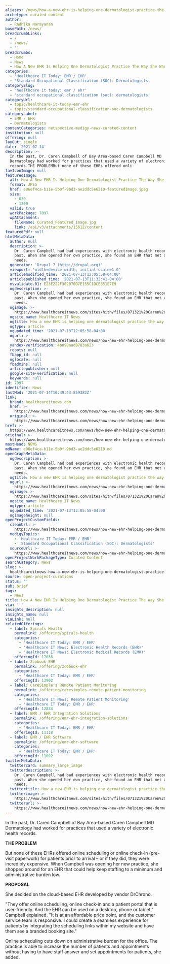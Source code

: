 ```yaml
---
aliases: /news/how-a-new-ehr-is-helping-one-dermatologist-practice-the-way-she-wants
archetype: curated-content
author:
  - Radhika Narayanan
basePath: /news/
breadcrumbLinks:
  - /
  - /news/
  - ''
breadcrumbs:
  - Home
  - News
  - How A New EHR Is Helping One Dermatologist Practice The Way She Wants
categories:
  - 'Healthcare IT Today: EMR / EHR'
  - 'Standard Occupational Classification (SOC): Dermatologists'
categorySlug:
  - 'healthcare it today: emr / ehr'
  - 'standard occupational classification (soc): dermatologists'
categoryUrl:
  - topic/healthcare-it-today-emr-ehr
  - topic/standard-occupational-classification-soc-dermatologists
categoryLabel:
  - EMR / EHR
  - Dermatologists
contentCategories: netspective-medigy-news-curated-content
institution: null
offering: null
layOut: single
date: '2021-07-14'
description: >-
  In the past, Dr. Caren Campbell of Bay Area-based Caren Campbell MD
  Dermatology had worked for practices that used a variety of electronic health
  records.THE PROBLEMBut none of these EHRs offered onli
favIconImage: null
featuredImage:
  alt: How A New EHR Is Helping One Dermatologist Practice The Way She Wants
  format: JPEG
  href: e06ef4ca-b11e-5b0f-9bd3-ae2ddc5e6210-featuredImage.jpeg
  size:
    - 630
    - 1200
  valid: true
  workPackage: 7097
  wpAttachment:
    fileName: Curated_Featured_Image.jpg
    link: /api/v3/attachments/15612/content
featuredPdf: null
htmlMetaData:
  author: null
  description: >-
    Dr. Caren Campbell had bad experiences with electronic health records in the
    past. When she opened her own practice, she found an EHR that met all her
    needs.
  generator: 'Drupal 7 (http://drupal.org)'
  viewport: 'width=device-width, initial-scale=1.0'
  articlemodified_time: '2021-07-13T12:05:58-04:00'
  articlepublished_time: '2021-07-13T11:32:41-04:00'
  msvalidate.01: E23E222F362070D7E155C1DCE851E7E9
  ogdescription: >-
    Dr. Caren Campbell had bad experiences with electronic health records in the
    past. When she opened her own practice, she found an EHR that met all her
    needs.
  ogimage: >-
    https://www.healthcareitnews.com/sites/hitn/files/071321%20Caren%20Campbell%20DrChrono%201200.jpg
  ogsite_name: Healthcare IT News
  ogtitle: How a new EHR is helping one dermatologist practice the way she wants
  ogtype: article
  ogupdated_time: '2021-07-13T12:05:58-04:00'
  ogurl: >-
    https://www.healthcareitnews.com/news/how-new-ehr-helping-one-dermatologist-practice-way-she-wants
  yandex-verification: 4b898aad0783a623
  robots: null
  fbapp_id: null
  oglocale: null
  fbadmins: null
  articlepublisher: null
  google-site-verification: null
  keywords: null
id: 7097
identifier: News
lastMod: '2021-07-14T10:49:43.859382Z'
link:
  brand: healthcareitnews.com
  href: >-
    https://www.healthcareitnews.com/news/how-new-ehr-helping-one-dermatologist-practice-way-she-wants
  original: >-
    https://www.healthcareitnews.com/news/how-new-ehr-helping-one-dermatologist-practice-way-she-wants
href: >-
  https://www.healthcareitnews.com/news/how-new-ehr-helping-one-dermatologist-practice-way-she-wants
original: >-
  https://www.healthcareitnews.com/news/how-new-ehr-helping-one-dermatologist-practice-way-she-wants
mastHead: NEWS
mdName: e06ef4ca-b11e-5b0f-9bd3-ae2ddc5e6210.md
openGraphMetaData:
  ogdescription: >-
    Dr. Caren Campbell had bad experiences with electronic health records in the
    past. When she opened her own practice, she found an EHR that met all her
    needs.
  ogtitle: How a new EHR is helping one dermatologist practice the way she wants
  ogurl: >-
    https://www.healthcareitnews.com/news/how-new-ehr-helping-one-dermatologist-practice-way-she-wants
  ogimage: >-
    https://www.healthcareitnews.com/sites/hitn/files/071321%20Caren%20Campbell%20DrChrono%201200.jpg
  ogsite_name: Healthcare IT News
  ogtype: article
  ogupdated_time: '2021-07-13T12:05:58-04:00'
  ogimageheight: null
openProjectCustomFields:
  cleanUrl: >-
    https://www.healthcareitnews.com/news/how-new-ehr-helping-one-dermatologist-practice-way-she-wants
  medigyTopics:
    - 'Healthcare IT Today: EMR / EHR'
    - 'Standard Occupational Classification (SOC): Dermatologists'
  sourceUrl: >-
    https://www.healthcareitnews.com/news/how-new-ehr-helping-one-dermatologist-practice-way-she-wants
openProjectWorkPackageType: Curated Content
searchCategory: News
slug: >-
  healthcareitnews-how-a-new-ehr-is-helping-one-dermatologist-practice-the-way-she-wants
source: open-project-curations
status: ''
sub: brief
tags:
  - News
title: How A New EHR Is Helping One Dermatologist Practice The Way She Wants
via: ' '
insights_description: null
insights_name: null
viaLink: null
relatedOfferings:
  - label: Spirals Health
    permalink: /offering/spirals-health
    categories:
      - 'Healthcare IT Today: EMR / EHR'
      - 'Healthcare IT News: Electronic Health Records (EHR)'
      - 'Healthcare IT News: Electronic Medical Records (EMR)'
    offeringId: 17036
  - label: Zoobook EHR
    permalink: /offering/zoobook-ehr
    categories:
      - 'Healthcare IT Today: EMR / EHR'
    offeringId: 13902
  - label: CareSimple's Remote Patient Monitoring
    permalink: /offering/caresimples-remote-patient-monitoring
    categories:
      - 'Healthcare IT News: Remote Patient Monitoring'
      - 'Healthcare IT Today: EMR / EHR'
    offeringId: 12834
  - label: EMR / EHR Integration Solutions
    permalink: /offering/emr-ehr-integration-solutions
    categories:
      - 'Healthcare IT Today: EMR / EHR'
    offeringId: 11118
  - label: EMR / EHR Software
    permalink: /offering/emr-ehr-software
    categories:
      - 'Healthcare IT Today: EMR / EHR'
    offeringId: 11092
twitterMetaData:
  twittercard: summary_large_image
  twitterdescription: >-
    Dr. Caren Campbell had bad experiences with electronic health records in the
    past. When she opened her own practice, she found an EHR that met all her
    needs.
  twittertitle: How a new EHR is helping one dermatologist practice the way she wants
  twitterimage: >-
    https://www.healthcareitnews.com/sites/hitn/files/071321%20Caren%20Campbell%20DrChrono%201200.jpg
  twitterurl: >-
    https://www.healthcareitnews.com/news/how-new-ehr-helping-one-dermatologist-practice-way-she-wants
---
```

<p>In the past, Dr. Caren Campbell of Bay Area-based Caren Campbell MD Dermatology had worked for practices that used a variety of electronic health records.</p><p><strong>THE PROBLEM</strong></p><p>But none of these EHRs offered online scheduling or online check-in (pre-visit paperwork) for patients prior to arrival – or&nbsp;if they did, they were incredibly expensive. When Campbell was opening her new practice, she shopped around for an EHR that could help keep staffing to a minimum and administrative burden low.</p><p><strong>PROPOSAL</strong></p><p>She decided on the cloud-based EHR developed by vendor DrChrono.</p><p>"They offer online scheduling, online check-in and a patient portal that is user-friendly.&nbsp;And the EHR can be used on a desktop, phone or tablet," Campbell explained. "It is at an affordable price point, and the customer service team is responsive. I could create a seamless experience for patients by integrating the scheduling links within my website and have them see a branded booking site."</p><p>Online scheduling cuts down on administrative burden for the office.&nbsp;The practice is able to increase the number of patients and appointments without having to have staff answer and set appointments for patients, she added.</p>